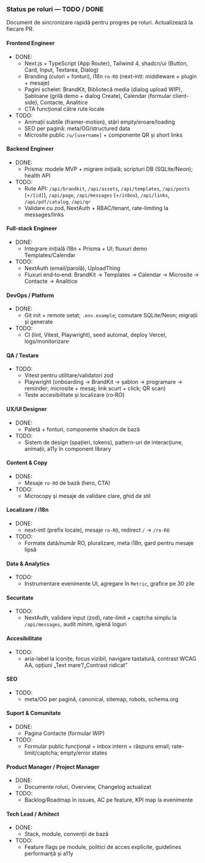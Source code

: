 ### Status pe roluri — TODO / DONE

Document de sincronizare rapidă pentru progres pe roluri. Actualizează la fiecare PR.

#### Frontend Engineer
- DONE:
  - Next.js + TypeScript (App Router), Tailwind 4, shadcn/ui (Button, Card, Input, Textarea, Dialog)
  - Branding (culori + fonturi), i18n `ro-RO` (next-intl: middleware + plugin + mesaje)
  - Pagini schelet: BrandKit, Bibliotecă media (dialog upload WIP), Șabloane (grilă demo + dialog Create), Calendar (formular client-side), Contacte, Analitice
  - CTA funcțional către rute locale
- TODO:
  - Animații subtile (framer-motion), stări empty/eroare/loading
  - SEO per pagină: meta/OG/structured data
  - Microsite public `/u/[username]` + componente QR și short links

#### Backend Engineer
- DONE:
  - Prisma: modele MVP + migrare inițială; scripturi DB (SQLite/Neon); health API
- TODO:
  - Rute API: `/api/brandkit`, `/api/assets`, `/api/templates`, `/api/posts` (+`/[id]`), `/api/page`, `/api/messages` (+`/inbox`), `/api/links`, `/api/pdf/catalog`, `/api/qr`
  - Validare cu zod, NextAuth + RBAC/tenant, rate-limiting la messages/links

#### Full‑stack Engineer
- DONE:
  - Integrare inițială i18n + Prisma + UI; fluxuri demo Templates/Calendar
- TODO:
  - NextAuth (email/parolă), UploadThing
  - Fluxuri end‑to‑end: BrandKit → Templates → Calendar → Microsite → Contacte → Analitice

#### DevOps / Platform
- DONE:
  - Git init + remote setat; `.env.example`; comutare SQLite/Neon; migrații și generate
- TODO:
  - CI (lint, Vitest, Playwright), seed automat, deploy Vercel, logs/monitorizare

#### QA / Testare
- TODO:
  - Vitest pentru utilitare/validatori zod
  - Playwright (onboarding → BrandKit → șablon → programare → reminder; microsite + mesaj; link scurt + click; QR scan)
  - Teste accesibilitate și localizare (ro‑RO)

#### UX/UI Designer
- DONE:
  - Paletă + fonturi, componente shadcn de bază
- TODO:
  - Sistem de design (spațieri, tokens), pattern-uri de interacțiune, animații, a11y în component library

#### Content & Copy
- DONE:
  - Mesaje `ro-RO` de bază (hero, CTA)
- TODO:
  - Microcopy și mesaje de validare clare, ghid de stil

#### Localizare / i18n
- DONE:
  - next-intl (prefix locale), mesaje `ro-RO`, redirect `/` → `/ro-RO`
- TODO:
  - Formate dată/număr RO, pluralizare, meta i18n, gard pentru mesaje lipsă

#### Data & Analytics
- TODO:
  - Instrumentare evenimente UI, agregare în `Metric`, grafice pe 30 zile

#### Securitate
- TODO:
  - NextAuth, validare input (zod), rate-limit + captcha simplu la `/api/messages`, audit minim, igienă loguri

#### Accesibilitate
- TODO:
  - aria-label la iconițe, focus vizibil, navigare tastatură, contrast WCAG AA, opțiuni „Text mare”/„Contrast ridicat”

#### SEO
- TODO:
  - meta/OG per pagină, canonical, sitemap, robots, schema.org

#### Suport & Comunitate
- DONE:
  - Pagina Contacte (formular WIP)
- TODO:
  - Formular public funcțional + inbox intern + răspuns email; rate-limit/captcha; empty/error states

#### Product Manager / Project Manager
- DONE:
  - Documente roluri, Overview, Changelog actualizat
- TODO:
  - Backlog/Roadmap în issues, AC pe feature, KPI map la evenimente

#### Tech Lead / Arhitect
- DONE:
  - Stack, module, convenții de bază
- TODO:
  - Feature flags pe module, politici de acces explicite, guidelines performanță și a11y 